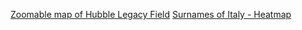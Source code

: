 [Zoomable map of Hubble Legacy Field](https://hopperrr.github.io/hubble/index.html)
[Surnames of Italy - Heatmap](https://hopperrr.github.io/surnames_heatmap/)
